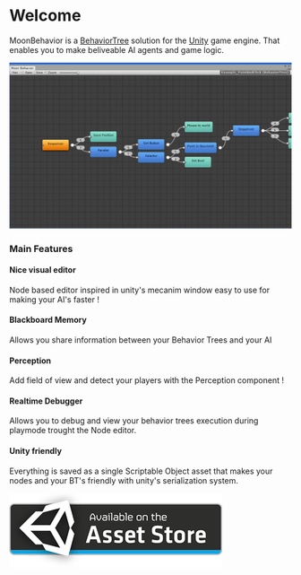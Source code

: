 
# Welcome

MoonBehavior is a [BehaviorTree](https://en.wikipedia.org/wiki/Behavior_tree_(artificial_intelligence,_robotics_and_control)) solution for the [Unity](https://www.unity3d.com) game engine. That enables you to make beliveable AI agents and game logic.

![ScreenShot](images/ScreenShot.PNG)

### Main Features

#### Nice visual editor
Node based editor inspired in unity's mecanim window easy to use for making your AI's faster !
#### Blackboard Memory
Allows you share information between your Behavior Trees and your AI
#### Perception
Add field of view and detect your players with the Perception component !
#### Realtime Debugger 
Allows you to debug and view your behavior trees execution during playmode trought the Node editor.
#### Unity friendly
Everything is saved as a single Scriptable Object asset that makes your nodes and your BT's friendly with unity's serialization system.

[![BuyNow](images/AS_buy.png)](http://u3d.as/YZu)